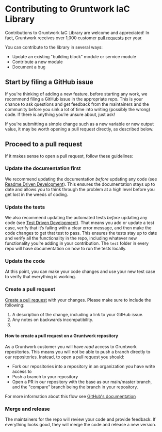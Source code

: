 # Contributing to Gruntwork IaC Library

Contributions to Gruntwork IaC Library are welcome and appreciated! In fact, Gruntwork receives over 1,000 customer [pull requests](https://help.github.com/articles/about-pull-requests/) per year.

You can contribute to the library in several ways:

- Update an existing "building block" module or service module
- Contribute a new module
- Document a bug

## Start by filing a GitHub issue

If you're thinking of adding a new feature, before starting any work, we recommend filing a GitHub issue in the appropriate repo. This is your chance to ask
questions and get feedback from the maintainers and the community before you sink a lot of time into writing (possibly
the wrong) code. If there is anything you’re unsure about, just ask!

If you're submitting a simple change such as a new variable or new output value, it may be worth opening a pull request directly, as described below.

## Proceed to a pull request

If it makes sense to open a pull request, follow these guidelines:

### Update the documentation first

We recommend updating the documentation _before_ updating any code (see
[Readme Driven Development](http://tom.preston-werner.com/2010/08/23/readme-driven-development.html)). This ensures the
documentation stays up to date and allows you to think through the problem at a high level before you get lost in the
weeds of coding.

### Update the tests

We also recommend updating the automated tests _before_ updating any code (see
[Test Driven Development](https://en.wikipedia.org/wiki/Test-driven_development)). That means you add or update a test
case, verify that it’s failing with a clear error message, and then make the code changes to get that test to pass.
This ensures the tests stay up to date and verify all the functionality in the repo, including whatever new
functionality you’re adding in your contribution. The `test` folder in every repo will have documentation on how to run
the tests locally.

### Update the code

At this point, you can make your code changes and use your new test case to verify that everything is working.

### Create a pull request

[Create a pull request](https://help.github.com/articles/creating-a-pull-request/) with your changes. Please make sure
to include the following:

1.  A description of the change, including a link to your GitHub issue.
2.  Any notes on backwards incompatibility.
3.

#### How to create a pull request on a Gruntwork repository

As a Gruntwork customer you will have *read* access to Gruntwork repositories.  This means you will not be able to push a branch directly
to our repositories.  Instead, to open a pull request you should:

* Fork our repositories into a repository in an organization you have write access to
* Push a branch to your repository
* Open a PR in our repository with the base as our main/master branch, and the "compare" branch being the branch in your repository.

For more information about this flow see [GitHub's documentation](https://docs.github.com/en/pull-requests/collaborating-with-pull-requests/proposing-changes-to-your-work-with-pull-requests/creating-a-pull-request-from-a-fork)

### Merge and release

The maintainers for the repo will review your code and provide feedback. If everything looks good, they will merge the
code and release a new version.
